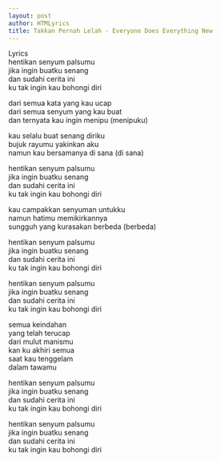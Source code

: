 ```yaml
---
layout: post
author: HTMLyrics
title: Takkan Pernah Lelah - Everyone Does Everything New
---
```


<div class='htl'>Lyrics</div>
hentikan senyum palsumu<br />
jika ingin buatku senang<br />
dan sudahi cerita ini<br />
ku tak ingin kau bohongi diri<br />

dari semua kata yang kau ucap<br />
dari semua senyum yang kau buat<br />
dan ternyata kau ingin menipu (menipuku)<br />

kau selalu buat senang diriku<br />
bujuk rayumu yakinkan aku<br />
namun kau bersamanya di sana (di sana)<br />

hentikan senyum palsumu<br />
jika ingin buatku senang<br />
dan sudahi cerita ini<br />
ku tak ingin kau bohongi diri<br />

kau campakkan senyuman untukku<br />
namun hatimu memikirkannya<br />
sungguh yang kurasakan berbeda (berbeda)<br />

hentikan senyum palsumu<br />
jika ingin buatku senang<br />
dan sudahi cerita ini<br />
ku tak ingin kau bohongi diri<br />

hentikan senyum palsumu<br />
jika ingin buatku senang<br />
dan sudahi cerita ini<br />
ku tak ingin kau bohongi diri<br />

semua keindahan<br />
yang telah terucap<br />
dari mulut manismu<br />
kan ku akhiri semua<br />
saat kau tenggelam<br />
dalam tawamu<br />

hentikan senyum palsumu<br />
jika ingin buatku senang<br />
dan sudahi cerita ini<br />
ku tak ingin kau bohongi diri<br />

hentikan senyum palsumu<br />
jika ingin buatku senang<br />
dan sudahi cerita ini<br />
ku tak ingin kau bohongi diri
